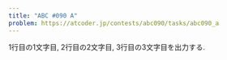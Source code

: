 ```yaml
---
title: "ABC #090 A"
problem: https://atcoder.jp/contests/abc090/tasks/abc090_a
---
```

1行目の1文字目, 2行目の2文字目, 3行目の3文字目を出力する.
